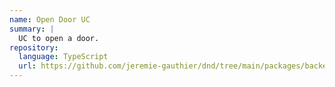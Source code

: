 ```yaml
---
name: Open Door UC
summary: |
  UC to open a door.
repository:
  language: TypeScript
  url: https://github.com/jeremie-gauthier/dnd/tree/main/packages/backend/src/game/open-door
---
```


<NodeGraph />
